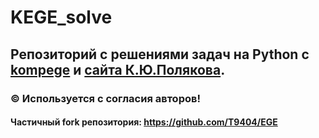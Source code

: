 # KEGE_solve
## Репозиторий с решениями задач на Python с [kompege](https://kompege.ru) и [сайта К.Ю.Полякова](https://kpolyakov.spb.ru/school/ege/generate.htm).
### © Используется с согласия авторов!
#### Частичный fork репозитория: https://github.com/T9404/EGE
